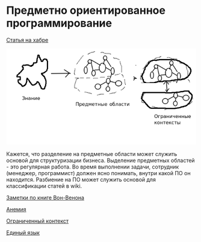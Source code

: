 # Предметно ориентированное программирование

[Статья на хабре](https://habr.com/ru/post/316438/)


![](_/.DDD/1.png)

Кажется, что разделение на предметные области может служить основой для структуризации бизнеса. Выделение предметных
областей - это регулярная работа. Во время выполнении задачи, сотрудник (менеджер, программист) должен
ясно понимать, внутри какой ПО он находится. Разбиение на ПО может служить основой для 
классификации статей в wiki. 

[Заметки по книге Вон-Венона](DDD-von-venon.md)

[Анемия](Anemia.md)

[Ограниченный контекст]()

[Единый язык](ubuqutios-language.md)
